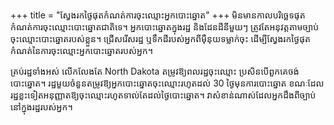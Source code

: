 +++
title = "ស្វែងរកថ្ងៃផុតកំណត់ការចុះឈ្មោះឣ្នកបោះឆ្នោត"
+++
មិនមានកាលបរិច្ឆេទផុតកំណត់ការចុះឈ្មោះបោះឆ្នោតជាតិទេ។ អ្នកបោះឆ្នោតក្នុងរដ្ឋ និងដែនដីនីមួយៗ ត្រូវតែអនុវត្តតាមច្បាប់ចុះឈ្មោះបោះឆ្នោតរបស់ខ្លួន។ ជ្រើសរើសរដ្ឋ ឬទឹកដីរបស់អ្នកពីម៉ឺនុយទម្លាក់ចុះ ដើម្បីស្វែងរកថ្ងៃផុតកំណត់នៃការចុះឈ្មោះអ្នកបោះឆ្នោតរបស់អ្នក។

គ្រប់រដ្ឋទាំងអស់ លើកលែងតែ North Dakota តម្រូវឱ្យពលរដ្ឋចុះឈ្មោះ ប្រសិនបើពួកគេចង់បោះឆ្នោត។ រដ្ឋមួយចំនួនតម្រូវឱ្យអ្នកបោះឆ្នោតចុះឈ្មោះរហូតដល់ 30 ថ្ងៃមុនការបោះឆ្នោត ខណៈដែលរដ្ឋខ្លះទៀតអនុញ្ញាតឱ្យចុះឈ្មោះរហូតទាល់តែដល់ថ្ងៃបោះឆ្នោត។ វាសំខាន់ណាស់ដែលអ្នកដឹងពីច្បាប់នៅក្នុងរដ្ឋរបស់អ្នក។
